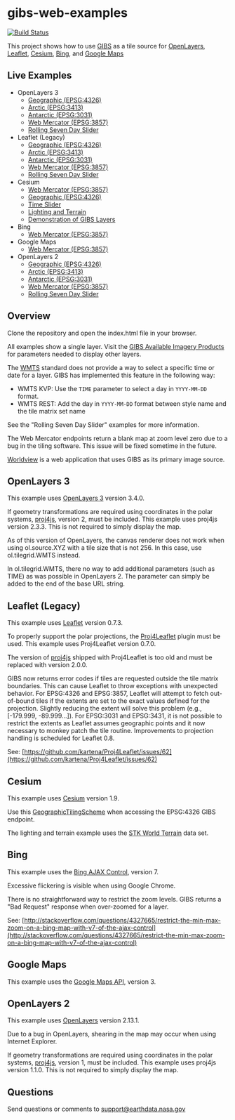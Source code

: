 # gibs-web-examples

[![Build Status](https://travis-ci.org/nasa-gibs/gibs-web-examples.svg?branch=master)](https://travis-ci.org/nasa-gibs/gibs-web-examples)

This project shows how to use [GIBS](https://earthdata.nasa.gov/gibs) as a tile
source for
[OpenLayers](http://openlayers.org), [Leaflet](http://leafletjs.com), [Cesium](http://cesiumjs.org/), [Bing](http://www.bing.com/maps/), and [Google Maps](https://maps.google.com)

## Live Examples

* OpenLayers 3
  * [Geographic (EPSG:4326)](https://earthdata.nasa.gov/labs/gibs/examples/openlayers3/geographic-epsg4326.html)
  * [Arctic (EPSG:3413)](https://earthdata.nasa.gov/labs/gibs/examples/openlayers3/arctic-epsg3413.html)
  * [Antarctic (EPSG:3031)](https://earthdata.nasa.gov/labs/gibs/examples/openlayers3/antarctic-epsg3031.html)
  * [Web Mercator (EPSG:3857)](https://earthdata.nasa.gov/labs/gibs/examples/openlayers3/webmercator-epsg3857.html)
  * [Rolling Seven Day Slider](https://earthdata.nasa.gov/labs/gibs/examples/openlayers3/time.html)
* Leaflet (Legacy)
  * [Geographic (EPSG:4326)](https://earthdata.nasa.gov/labs/gibs/examples/leaflet/geographic-epsg4326.html)
  * [Arctic (EPSG:3413)](https://earthdata.nasa.gov/labs/gibs/examples/leaflet/arctic-epsg3413.html)
  * [Antarctic (EPSG:3031)](https://earthdata.nasa.gov/labs/gibs/examples/leaflet/antarctic-epsg3031.html)
  * [Web Mercator (EPSG:3857)](https://earthdata.nasa.gov/labs/gibs/examples/leaflet/webmercator-epsg3857.html)
  * [Rolling Seven Day Slider](https://earthdata.nasa.gov/labs/gibs/examples/leaflet/time.html)
* Cesium
  * [Web Mercator (EPSG:3857)](https://earthdata.nasa.gov/labs/gibs/examples/cesium/webmercator-epsg3857.html)
  * [Geographic (EPSG:4326)](https://earthdata.nasa.gov/labs/gibs/examples/cesium/geographic-epsg4326.html)
  * [Time Slider](https://earthdata.nasa.gov/labs/gibs/examples/cesium/time.html)
  * [Lighting and Terrain](https://earthdata.nasa.gov/labs/gibs/examples/cesium/terrain.html)
  * [Demonstration of GIBS Layers](https://earthdata.nasa.gov/labs/gibs/demos/cesium)
* Bing
  * [Web Mercator (EPSG:3857)](https://earthdata.nasa.gov/labs/gibs/examples/bing/webmercator-epsg3857.html)
* Google Maps
  * [Web Mercator (EPSG:3857)](https://earthdata.nasa.gov/labs/gibs/examples/google/webmercator-epsg3857.html)
* OpenLayers 2
  * [Geographic (EPSG:4326)](https://earthdata.nasa.gov/labs/gibs/examples/openlayers2/geographic-epsg4326.html)
  * [Arctic (EPSG:3413)](https://earthdata.nasa.gov/labs/gibs/examples/openlayers2/arctic-epsg3413.html)
  * [Antarctic (EPSG:3031)](https://earthdata.nasa.gov/labs/gibs/examples/openlayers2/antarctic-epsg3031.html)
  * [Web Mercator (EPSG:3857)](https://earthdata.nasa.gov/labs/gibs/examples/openlayers2/webmercator-epsg3857.html)
  * [Rolling Seven Day Slider](https://earthdata.nasa.gov/labs/gibs/examples/openlayers2/time.html)

## Overview

Clone the repository and open the index.html file in your browser.

All examples show a single layer. Visit the
[GIBS Available Imagery Products](https://wiki.earthdata.nasa.gov/display/GIBS/GIBS+Available+Imagery+Products)
for parameters needed to display other layers.

The [WMTS](http://www.opengeospatial.org/standards/wmts) standard does not
provide a way to select a specific time or date for a layer. GIBS has
implemented this feature in the following way:

* WMTS KVP: Use the `TIME` parameter to select a day in `YYYY-MM-DD` format.
* WMTS REST: Add the day in `YYYY-MM-DD` format between style name and the tile
matrix set name

See the "Rolling Seven Day Slider" examples for more information.

The Web Mercator endpoints return a blank map at zoom level zero due to a bug
in the tiling software. This issue will be fixed sometime in the future.

[Worldview](https://github.com/nasa-gibs/worldview) is a web application that
uses GIBS as its primary image source.

## OpenLayers 3

This example uses [OpenLayers 3](http://openlayers.org/) version 3.4.0.

If geometry transformations are required using coordinates in the polar systems,
[proj4js](http://trac.osgeo.org/proj4js), version 2, must be included. This
example uses proj4js version 2.3.3. This is not required to simply display the map.

As of this version of OpenLayers, the canvas renderer does not work when using ol.source.XYZ with a tile size that is not 256. In this case, use ol.tilegrid.WMTS instead.

In ol.tilegrid.WMTS, there no way to add additional parameters (such as TIME) as was possible in OpenLayers 2. The parameter can simply be added to the end of the
base URL string.

## Leaflet (Legacy)

This example uses [Leaflet](http://leafletjs.com) version 0.7.3.

To properly support the polar projections, the
[Proj4Leaflet](https://github.com/kartena/Proj4Leaflet) plugin must be
used. This example uses Proj4Leaflet version 0.7.0.

The version of [proj4js](http://trac.osgeo.org/proj4js) shipped with
Proj4Leaflet is too old and must be replaced with version 2.0.0.

GIBS now returns error codes if tiles are requested outside the tile matrix boundaries. This can cause Leaflet to throw exceptions with unexpected behavior. For EPSG:4326 and EPSG:3857, Leaflet will attempt to fetch out-of-bound tiles if the extents are set to the exact values defined for the projection.  Slightly reducing the extent will solve this problem (e.g., [-179.999, -89.999...]). For EPSG:3031 and EPSG:3431, it is not possible to restrict the extents as Leaflet assumes geographic points and it now necessary to monkey patch the tile routine. Improvements to projection handling is scheduled for Leaflet 0.8.

See: [https://github.com/kartena/Proj4Leaflet/issues/62](https://github.com/kartena/Proj4Leaflet/issues/62)

## Cesium

This example uses [Cesium](http://cesiumjs.org/) version 1.9.

Use this
[GeographicTilingScheme](https://github.com/nasa-gibs/gibs-web-examples/blob/release/lib/gibs/gibs.js) when accessing the
EPSG:4326 GIBS endpoint.

The lighting and terrain example uses the [STK World Terrain](https://cesiumjs.org/data-and-assets/terrain/stk-world-terrain.html) data set.

## Bing

This example uses the [Bing AJAX Control](http://msdn.microsoft.com/en-us/library/gg427610.aspx), version 7.

Excessive flickering is visible when using Google Chrome.

There is no straightforward way to restrict the zoom levels. GIBS returns a "Bad Request" response when over-zoomed for a layer.

See: [http://stackoverflow.com/questions/4327665/restrict-the-min-max-zoom-on-a-bing-map-with-v7-of-the-ajax-control](http://stackoverflow.com/questions/4327665/restrict-the-min-max-zoom-on-a-bing-map-with-v7-of-the-ajax-control)

## Google Maps

This example uses the [Google Maps API](https://developers.google.com/maps/documentation/javascript/tutorial), version 3.

## OpenLayers 2

This example uses [OpenLayers](http://openlayers.org/two) version 2.13.1.

Due to a bug in OpenLayers, shearing in the map may occur when using Internet
Explorer.

If geometry transformations are required using coordinates in the polar systems,
[proj4js](http://trac.osgeo.org/proj4js), version 1, must be included. This
example uses proj4js version 1.1.0. This is not required to simply display the map.

## Questions

Send questions or comments to
[support@earthdata.nasa.gov](mailto:support@earthdata.nasa.gov)

